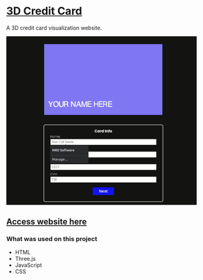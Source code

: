 # [3D Credit Card](https://lnardon.github.io/3DCreditCard/ "Homepage")

A 3D credit card visualization website.

<p align="center">
  <img src="./demo.gif">
</p>

## [Access website here](https://lnardon.github.io/3DCreditCard/ "Homepage")

### What was used on this project

- HTML
- Three.js
- JavaScript
- CSS

